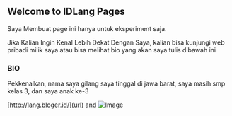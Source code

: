 ## Welcome to IDLang Pages

Saya Membuat page ini hanya untuk eksperiment saja.

Jika Kalian Ingin Kenal Lebih Dekat Dengan Saya, kalian bisa kunjungi web pribadi milik saya atau bisa melihat bio yang akan saya tulis dibawah ini

### BIO

Pekkenalkan, nama saya gilang saya tinggal di jawa barat, saya masih smp kelas 3, dan saya anak ke-3

[http://lang.bloger.id/](url) and ![Image](src)
